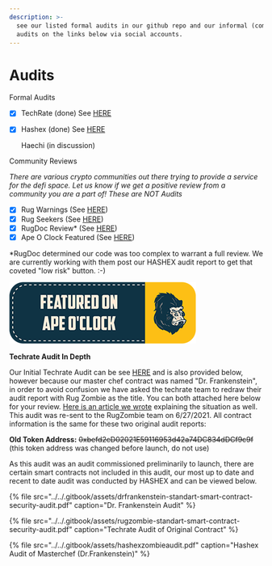 ```yaml
---
description: >-
  see our listed formal audits in our github repo and our informal (community)
  audits on the links below via social accounts.
---
```


# Audits

Formal Audits

* [x] TechRate \(done\) See [HERE](https://github.com/TechRate/Smart-Contract-Audits/blob/main/DrFrankenstein%20Standart%20Smart%20Contract%20Security%20Audit.pdf)
* [x] Hashex \(done\) See [HERE](https://github.com/HashEx/public_audits/blob/master/rugzombie/Zombie%20report.pdf)

  Haechi \(in discussion\) 

Community Reviews

_There are various crypto communities out there trying to provide a service for the defi space. Let us know if we get a positive review from a community you are a part of! These are NOT Audits_

* [x] Rug Warnings \(See [HERE](www.rugwarnings.com)\)
* [x] Rug Seekers \(See [HERE](https://twitter.com/rugseekers/status/1432930057295704067?s=21)\)
* [x] RugDoc Review\* \(See [HERE](https://rugdoc.io/project/rugzombie/)\)
* [x] Ape O Clock Featured \(See [HERE](https://www.apeoclock.com/launch/rugzombie-nft-launch/)\)

\*RugDoc determined our code was too complex to warrant a full review. We are currently working with them post our HASHEX audit report to get that coveted "low risk" button. :-\) 

![](../../.gitbook/assets/featured-on-apeoclock-light.png)

**Techrate Audit In Depth**

Our Initial Techrate Audit can be see [HERE](https://github.com/TechRate/Smart-Contract-Audits/blob/main/DrFrankenstein%20Standart%20Smart%20Contract%20Security%20Audit.pdf) and is also provided below, however because our master chef contract was named "Dr. Frankenstein", in order to avoid confusion we have asked the techrate team to redraw their audit report with Rug Zombie as the title. You can both attached here below for your review. [Here is an article we wrote](https://rugzombie.medium.com/token-contract-address-has-been-updated-765b96dfc020) explaining the situation as well. This audit was re-sent to the RugZombie team on 6/27/2021. All contract information is the same for these two original audit reports:

**Old Token Address:** ~~0xbefd2cD02021E59116953d42a74DC834dDCf9c9f~~ \(this token address was changed before launch, do not use\) 

As this audit was an audit commissioned preliminarily to launch, there are certain smart contracts not included in this audit, our most up to date and recent to date audit was conducted by HASHEX and can be viewed below. 

{% file src="../../.gitbook/assets/drfrankenstein-standart-smart-contract-security-audit.pdf" caption="Dr. Frankenstein Audit" %}

{% file src="../../.gitbook/assets/rugzombie-standart-smart-contract-security-audit.pdf" caption="Techrate Audit of Original Contract" %}

{% file src="../../.gitbook/assets/hashexzombieaudit.pdf" caption="Hashex Audit of Masterchef \(Dr.Frankenstein\)" %}









